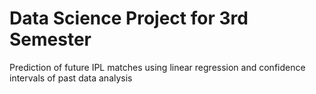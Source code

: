 # Data Science Project for 3rd Semester 
Prediction of future IPL matches using linear regression and confidence intervals of past data analysis  
